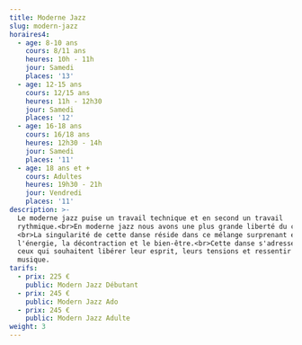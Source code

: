 ```yaml
---
title: Moderne Jazz
slug: modern-jazz
horaires4:
  - age: 8-10 ans
    cours: 8/11 ans
    heures: 10h - 11h
    jour: Samedi
    places: '13'
  - age: 12-15 ans
    cours: 12/15 ans
    heures: 11h - 12h30
    jour: Samedi
    places: '12'
  - age: 16-18 ans
    cours: 16/18 ans
    heures: 12h30 - 14h
    jour: Samedi
    places: '11'
  - age: 18 ans et +
    cours: Adultes
    heures: 19h30 - 21h
    jour: Vendredi
    places: '11'
description: >-
  Le moderne jazz puise un travail technique et en second un travail
  rythmique.<br>En moderne jazz nous avons une plus grande liberté du corps.
  <br>La singularité de cette danse réside dans ce mélange surprenant entre
  l'énergie, la décontraction et le bien-être.<br>Cette danse s'adresse a tout
  ceux qui souhaitent libérer leur esprit, leurs tensions et ressentir la
  musique.
tarifs:
  - prix: 225 €
    public: Modern Jazz Débutant
  - prix: 245 €
    public: Modern Jazz Ado
  - prix: 245 €
    public: Modern Jazz Adulte
weight: 3
---
```


